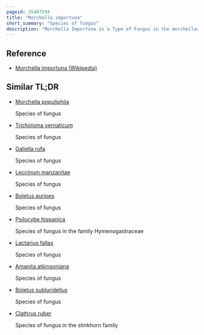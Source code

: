 ```yaml
---
pageid: 35467594
title: "Morchella importuna"
short_summary: "Species of fungus"
description: "Morchella Importuna is a Type of Fungus in the morchellaceae Family described from north America in 2012. It occurs in Gardens woodchip Beds and other urban Environments in northern California and the Pacific northwest Region of the united States and Canada. The Fungus has also been reported from China Spain France Switzerland Canada and Turkey although it is unknown whether this is a Result of accidental Introductions. It is considered a preferred edible Mushroom. On the Surface of the conical Caps the Fruit bodies develop a distinctive ladder-like Pattern of Pits and Ridges."
---
```


## Reference

- [Morchella importuna (Wikipedia)](https://en.wikipedia.org/?curid=35467594)

## Similar TL;DR

- [Morchella populiphila](/tldr/en/morchella-populiphila)

  Species of fungus

- [Tricholoma vernaticum](/tldr/en/tricholoma-vernaticum)

  Species of fungus

- [Galiella rufa](/tldr/en/galiella-rufa)

  Species of fungus

- [Leccinum manzanitae](/tldr/en/leccinum-manzanitae)

  Species of fungus

- [Boletus auripes](/tldr/en/boletus-auripes)

  Species of fungus

- [Psilocybe hispanica](/tldr/en/psilocybe-hispanica)

  Species of fungus in the family Hymenogastraceae

- [Lactarius fallax](/tldr/en/lactarius-fallax)

  Species of fungus

- [Amanita atkinsoniana](/tldr/en/amanita-atkinsoniana)

  Species of fungus

- [Boletus subluridellus](/tldr/en/boletus-subluridellus)

  Species of fungus

- [Clathrus ruber](/tldr/en/clathrus-ruber)

  Species of fungus in the stinkhorn family
